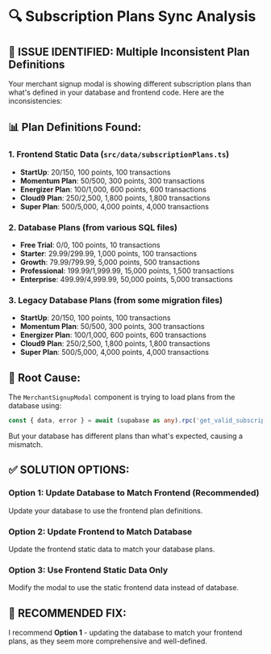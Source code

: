 # 🔍 Subscription Plans Sync Analysis

## 🚨 **ISSUE IDENTIFIED**: Multiple Inconsistent Plan Definitions

Your merchant signup modal is showing different subscription plans than what's defined in your database and frontend code. Here are the inconsistencies:

## 📊 **Plan Definitions Found:**

### 1. **Frontend Static Data** (`src/data/subscriptionPlans.ts`)
- **StartUp**: $20/$150, 100 points, 100 transactions
- **Momentum Plan**: $50/$500, 300 points, 300 transactions  
- **Energizer Plan**: $100/$1,000, 600 points, 600 transactions
- **Cloud9 Plan**: $250/$2,500, 1,800 points, 1,800 transactions
- **Super Plan**: $500/$5,000, 4,000 points, 4,000 transactions

### 2. **Database Plans** (from various SQL files)
- **Free Trial**: $0/$0, 100 points, 10 transactions
- **Starter**: $29.99/$299.99, 1,000 points, 100 transactions
- **Growth**: $79.99/$799.99, 5,000 points, 500 transactions
- **Professional**: $199.99/$1,999.99, 15,000 points, 1,500 transactions
- **Enterprise**: $499.99/$4,999.99, 50,000 points, 5,000 transactions

### 3. **Legacy Database Plans** (from some migration files)
- **StartUp**: $20/$150, 100 points, 100 transactions
- **Momentum Plan**: $50/$500, 300 points, 300 transactions
- **Energizer Plan**: $100/$1,000, 600 points, 600 transactions
- **Cloud9 Plan**: $250/$2,500, 1,800 points, 1,800 transactions
- **Super Plan**: $500/$5,000, 4,000 points, 4,000 transactions

## 🔧 **Root Cause:**

The `MerchantSignupModal` component is trying to load plans from the database using:
```typescript
const { data, error } = await (supabase as any).rpc('get_valid_subscription_plans');
```

But your database has different plans than what's expected, causing a mismatch.

## ✅ **SOLUTION OPTIONS:**

### Option 1: Update Database to Match Frontend (Recommended)
Update your database to use the frontend plan definitions.

### Option 2: Update Frontend to Match Database
Update the frontend static data to match your database plans.

### Option 3: Use Frontend Static Data Only
Modify the modal to use the static frontend data instead of database.

## 🎯 **RECOMMENDED FIX:**

I recommend **Option 1** - updating the database to match your frontend plans, as they seem more comprehensive and well-defined.
